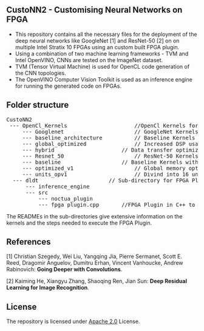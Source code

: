## CustoNN2 - Customising Neural Networks on FPGA

 - This repository contains all the necessary files for the deployment of the deep neural networks like GoogleNet [1] and ResNet-50 [2] on on multiple Intel Stratix 10 FPGAs using an custom built FPGA plugin.
 - Using a combination of two machine learning frameworks - TVM and Intel OpenVINO, CNNs are tested on the ImageNet dataset. 
 - TVM (Tensor Virtual Machine) is used for OpenCL code generation of the CNN topologies.
 - The OpenVINO Computer Vision Toolkit is used as an inference engine for running the generated code on FPGAs.


## Folder structure

<pre>
CustoNN2  
 --- OpenCl_Kernels 	    			//OpenCl Kernels for GoogleNet and ResNet-50.  
     --- Googlenet          			// GoogleNet Kernels. 
	 --- baseline_architecture      	// Baseline Kernels without any optimization.
	 --- global_optimized       		// Increased DSP usage and global memory optimizations with the help of loop unrolling etc.
	 --- hybrid               		// Data transfer optimized with the help of internal channels, I/O channels and global memory.
     --- Resnet_50          			// ResNet-50 Kernels.
	 --- baseline             		// Baseline Kernels without any optimization.
	 --- optimized_v1               	// Global memory optimizations with the help of loop unrolling  and loop pipelining.
	 --- units_opv1                 	// Divind into 16 units of the model and global memory optimizations with the help of loop unrolling etc.
  --- dldt         				// Sub-directory for FPGA Plugin. dldt - Deep Learning Deployment Toolkit.
      --- inference_engine
	  --- src
	      --- noctua_plugin
		  --- fpga_plugin.cpp 		//FPGA Plugin in C++ to deploy neural networks.
</pre>	

The READMEs in the sub-directories give extensive information on the kernels and the steps needed to execute the FPGA Plugin.

## References

<a id="1">[1]</a> Christian Szegedy, Wei Liu, Yangqing Jia, Pierre Sermanet, Scott E. Reed, Dragomir Anguelov, Dumitru Erhan, Vincent Vanhoucke, Andrew Rabinovich:  **Going  Deeper  with Convolutions**.

<a id="1">[2]</a> Kaiming He, Xiangyu Zhang, Shaoqing Ren, Jian Sun:  **Deep  Residual  Learning  for  Image  Recognition**.

## License
The repository is licensed under [Apache 2.0](https://github.com/pc2/CustoNN2/blob/main/LICENSE) License.
